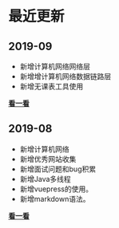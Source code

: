 # 最近更新

## 2019-09
+ 新增计算机网络网络层
+ 新增增计算机网络数据链路层
+ 新增无课表工具使用

[**看一看**](/changelog/2019-09.html)

## 2019-08
+ 新增计算机网络
+ 新增优秀网站收集
+ 新增面试问题和bug积累
+ 新增Java多线程
+ 新增vuepress的使用。
+ 新增markdown语法。

[**看一看**](/changelog/2019-08.html)
